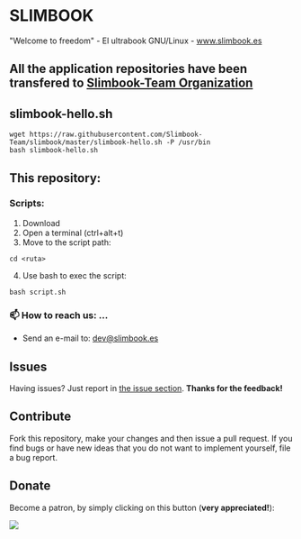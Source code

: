 # SLIMBOOK
"Welcome to freedom" - El ultrabook GNU/Linux - www.slimbook.es

## All the application repositories have been transfered to [Slimbook-Team Organization](https://github.com/Slimbook-Team)

## slimbook-hello.sh
```
wget https://raw.githubusercontent.com/Slimbook-Team/slimbook/master/slimbook-hello.sh -P /usr/bin
bash slimbook-hello.sh
```

## This repository:
### Scripts:

1. Download
2. Open a terminal (ctrl+alt+t)
3. Move to the script path:
  ```
  cd <ruta>
  ```
4. Use bash to exec the script:
  ```
  bash script.sh
  ```

### 📫 How to reach us: ...
- Send an e-mail to: dev@slimbook.es

## Issues

Having issues? Just report in [the issue section](https://github.com/slimbook/slimbook/issues). **Thanks for the feedback!**

## Contribute

Fork this repository, make your changes and then issue a pull request. If you find bugs or have new ideas that you do not want to implement yourself, file a bug report.

## Donate

Become a patron, by simply clicking on this button (**very appreciated!**):

[![](https://c5.patreon.com/external/logo/become_a_patron_button.png)](https://www.patreon.com/slimbook)

